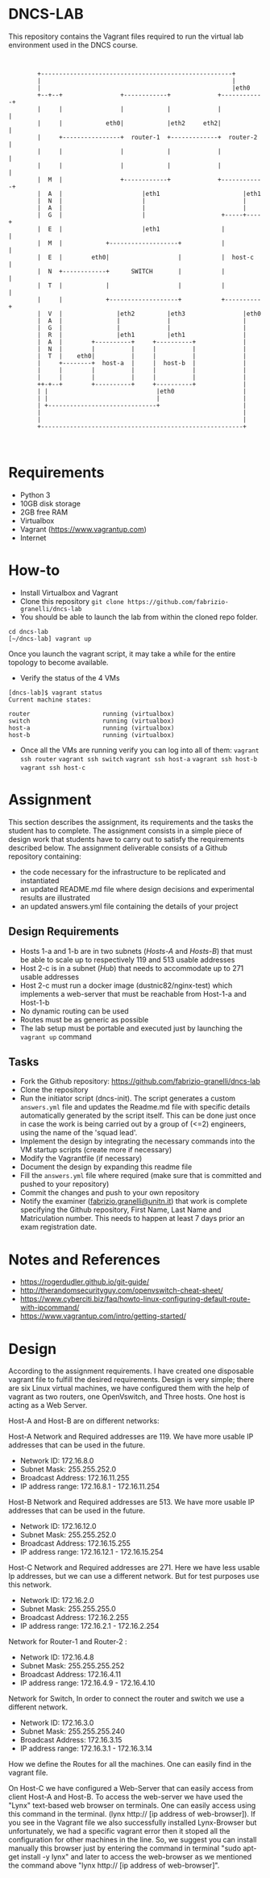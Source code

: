 # DNCS-LAB

This repository contains the Vagrant files required to run the virtual lab environment used in the DNCS course.
```


        +-----------------------------------------------------+
        |                                                     |
        |                                                     |eth0
        +--+--+                +------------+             +------------+
        |     |                |            |             |            |
        |     |            eth0|            |eth2     eth2|            |
        |     +----------------+  router-1  +-------------+  router-2  |
        |     |                |            |             |            |
        |     |                |            |             |            |
        |  M  |                +------------+             +------------+
        |  A  |                      |eth1                       |eth1
        |  N  |                      |                           |
        |  A  |                      |                           |
        |  G  |                      |                     +-----+----+
        |  E  |                      |eth1                 |          |
        |  M  |            +-------------------+           |          |
        |  E  |        eth0|                   |           |  host-c  |
        |  N  +------------+      SWITCH       |           |          |
        |  T  |            |                   |           |          |
        |     |            +-------------------+           +----------+
        |  V  |               |eth2         |eth3                |eth0
        |  A  |               |             |                    |
        |  G  |               |             |                    |
        |  R  |               |eth1         |eth1                |
        |  A  |        +----------+     +----------+             |
        |  N  |        |          |     |          |             |
        |  T  |    eth0|          |     |          |             |
        |     +--------+  host-a  |     |  host-b  |             |
        |     |        |          |     |          |             |
        |     |        |          |     |          |             |
        ++-+--+        +----------+     +----------+             |
        | |                              |eth0                   |
        | |                              |                       |
        | +------------------------------+                       |
        |                                                        |
        |                                                        |
        +--------------------------------------------------------+



```

# Requirements
 - Python 3
 - 10GB disk storage
 - 2GB free RAM
 - Virtualbox
 - Vagrant (https://www.vagrantup.com)
 - Internet

# How-to
 - Install Virtualbox and Vagrant
 - Clone this repository
`git clone https://github.com/fabrizio-granelli/dncs-lab`
 - You should be able to launch the lab from within the cloned repo folder.
```
cd dncs-lab
[~/dncs-lab] vagrant up
```
Once you launch the vagrant script, it may take a while for the entire topology to become available.
 - Verify the status of the 4 VMs
 ```
 [dncs-lab]$ vagrant status                                                                                                                                                                
Current machine states:

router                    running (virtualbox)
switch                    running (virtualbox)
host-a                    running (virtualbox)
host-b                    running (virtualbox)
```
- Once all the VMs are running verify you can log into all of them:
`vagrant ssh router`
`vagrant ssh switch`
`vagrant ssh host-a`
`vagrant ssh host-b`
`vagrant ssh host-c`

# Assignment
This section describes the assignment, its requirements and the tasks the student has to complete.
The assignment consists in a simple piece of design work that students have to carry out to satisfy the requirements described below.
The assignment deliverable consists of a Github repository containing:
- the code necessary for the infrastructure to be replicated and instantiated
- an updated README.md file where design decisions and experimental results are illustrated
- an updated answers.yml file containing the details of your project

## Design Requirements
- Hosts 1-a and 1-b are in two subnets (*Hosts-A* and *Hosts-B*) that must be able to scale up to respectively 119 and 513 usable addresses
- Host 2-c is in a subnet (*Hub*) that needs to accommodate up to 271 usable addresses
- Host 2-c must run a docker image (dustnic82/nginx-test) which implements a web-server that must be reachable from Host-1-a and Host-1-b
- No dynamic routing can be used
- Routes must be as generic as possible
- The lab setup must be portable and executed just by launching the `vagrant up` command

## Tasks
- Fork the Github repository: https://github.com/fabrizio-granelli/dncs-lab
- Clone the repository
- Run the initiator script (dncs-init). The script generates a custom `answers.yml` file and updates the Readme.md file with specific details automatically generated by the script itself.
  This can be done just once in case the work is being carried out by a group of (<=2) engineers, using the name of the 'squad lead'. 
- Implement the design by integrating the necessary commands into the VM startup scripts (create more if necessary)
- Modify the Vagrantfile (if necessary)
- Document the design by expanding this readme file
- Fill the `answers.yml` file where required (make sure that is committed and pushed to your repository)
- Commit the changes and push to your own repository
- Notify the examiner (fabrizio.granelli@unitn.it) that work is complete specifying the Github repository, First Name, Last Name and Matriculation number. This needs to happen at least 7 days prior an exam registration date.

# Notes and References
- https://rogerdudler.github.io/git-guide/
- http://therandomsecurityguy.com/openvswitch-cheat-sheet/
- https://www.cyberciti.biz/faq/howto-linux-configuring-default-route-with-ipcommand/
- https://www.vagrantup.com/intro/getting-started/


# Design
According to the assignment requirements. I have created one disposable vagrant file to fulfill the desired requirements. Design is very simple; there are six Linux virtual machines, we have configured them with the help of vagrant as two routers, one OpenVswitch, and Three hosts. One host is acting as a Web Server. 

Host-A and Host-B are on different networks:

Host-A Network and Required addresses are 119. We have more usable IP addresses that can be used in the future.

- Network ID: 172.16.8.0
- Subnet Mask: 255.255.252.0
- Broadcast Address: 172.16.11.255
- IP address range: 172.16.8.1 - 172.16.11.254

Host-B Network and Required addresses are 513. We have more usable IP addresses that can be used in the future.

- Network ID: 172.16.12.0
- Subnet Mask: 255.255.252.0
- Broadcast Address: 172.16.15.255
- IP address range: 172.16.12.1 - 172.16.15.254

Host-C Network and Required addresses are 271. Here we have less usable Ip addresses, but we can use a different network. But for test purposes use this network.

- Network ID: 172.16.2.0
- Subnet Mask: 255.255.255.0
- Broadcast Address: 172.16.2.255
- IP address range: 172.16.2.1 - 172.16.2.254



Network for Router-1 and Router-2 :

- Network ID: 172.16.4.8
- Subnet Mask: 255.255.255.252
- Broadcast Address: 172.16.4.11
- IP address range: 172.16.4.9 - 172.16.4.10


Network for Switch, In order to connect the router and switch we use a different network.
 
- Network ID: 172.16.3.0
- Subnet Mask: 255.255.255.240
- Broadcast Address: 172.16.3.15
- IP address range: 172.16.3.1 - 172.16.3.14

How we define the Routes for all the machines. One can easily find in the vagrant file.

On Host-C we have configured a Web-Server that can easily access from client Host-A and Host-B. To access the web-server we have used the "Lynx" text-based web browser on terminals. One can easily access using this command in the terminal. (lynx http:// [ip address of web-browser]). If you see in the Vagrant file we also successfully installed Lynx-Browser but unfortunately, we had a specific vagrant error then it stoped all the configuration for other machines in the line. So, we suggest you can install manually this browser just by entering the command in terminal "sudo apt-get install -y lynx" and later to access the web-browser as we mentioned the command above "lynx http:// [ip address of web-browser]".
